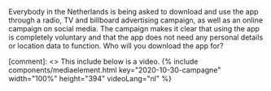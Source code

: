 Everybody in the Netherlands is being asked to download and use the app through a radio, TV and billboard advertising campaign, as well as an online campaign on social media. The campaign makes it clear that using the app is completely voluntary and that the app does not need any personal details or location data to function. Who will you download the app for?

[comment]: <> This include below is a video.
{% include components/mediaelement.html key="2020-10-30-campagne" width="100%" height="394" videoLang="nl" %}
